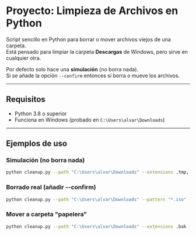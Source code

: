 # Proyecto: Limpieza de Archivos en Python

Script sencillo en Python para borrar o mover archivos viejos de una carpeta.  
Está pensado para limpiar la carpeta **Descargas** de Windows, pero sirve en cualquier otra.

Por defecto solo hace una **simulación** (no borra nada).  
Si se añade la opción `--confirm` entonces sí borra o mueve los archivos.

---

## Requisitos
- Python 3.8 o superior
- Funciona en Windows (probado en `C:\Users\alvar\Downloads`)

---

## Ejemplos de uso

### Simulación (no borra nada)
```bash
python cleanup.py --path "C:\Users\alvar\Downloads" --extensions .tmp,.log --older-than 7
```

### Borrado real (añadir --confirm)
```bash
python cleanup.py --path "C:\Users\alvar\Downloads" --pattern "*.iso" --older-than 30 --confirm
```

### Mover a carpeta "papelera"
```bash
python cleanup.py --path "C:\Users\alvar\Downloads" --extensions .bak --older-than 10 --trash "C:\Users\alvar\Downloads\.papelera" --confirm
```
